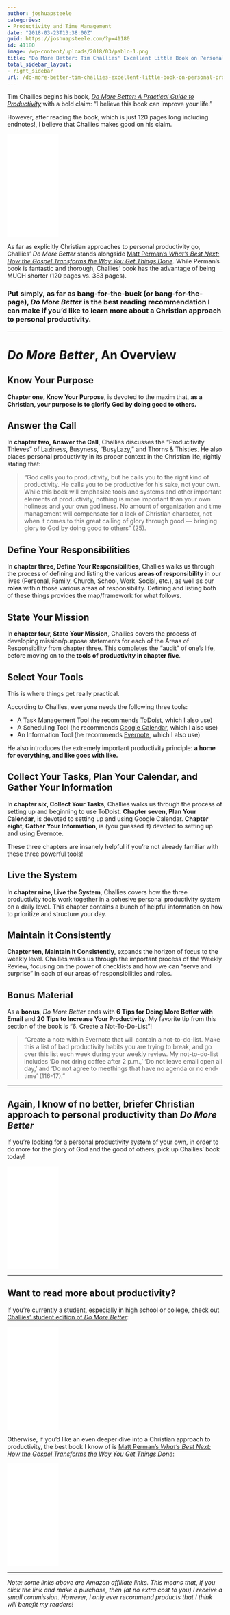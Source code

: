```yaml
---
author: joshuapsteele
categories:
- Productivity and Time Management
date: "2018-03-23T13:38:00Z"
guid: https://joshuapsteele.com/?p=41180
id: 41180
image: /wp-content/uploads/2018/03/pablo-1.png
title: "Do More Better: Tim Challies' Excellent Little Book on Personal Productivity Could Change Your Life"
total_sidebar_layout:
- right_sidebar
url: /do-more-better-tim-challies-excellent-little-book-on-personal-productivity-could-change-your-life/
---
```


Tim Challies begins his book, [*Do More Better: A Practical Guide to Productivity*](http://amzn.to/2ufosG4) with a bold claim: “I believe this book can improve your life.”

However, after reading the book, which is just 120 pages long including endnotes!, I believe that Challies makes good on his claim.

<iframe frameborder="0" marginheight="0" marginwidth="0" scrolling="no" src="//ws-na.amazon-adsystem.com/widgets/q?ServiceVersion=20070822&OneJS=1&Operation=GetAdHtml&MarketPlace=US&source=ss&ref=as_ss_li_til&ad_type=product_link&tracking_id=joshuapsteele-20&marketplace=amazon&region=US&placement=1941114172&asins=1941114172&linkId=61476ee8a72a820b76e43d746b704020&show_border=true&link_opens_in_new_window=true" style="width:120px;height:240px;"></iframe>

As far as explicitly Christian approaches to personal productivity go, Challies’ *Do More Better* stands alongside [Matt Perman’s *What’s Best Next: How the Gospel Transforms the Way You Get Things Done*](http://amzn.to/2uf5r6A). While Perman’s book is fantastic and thorough, Challies’ book has the advantage of being MUCH shorter (120 pages vs. 383 pages).

### Put simply, as far as bang-for-the-buck (or bang-for-the-page), *Do More Better* is the best reading recommendation I can make if you’d like to learn more about a Christian approach to personal productivity.

---

# *Do More Better*, An Overview

## Know Your Purpose

**Chapter one, Know Your Purpose**, is devoted to the maxim that, **as a Christian, your purpose is to glorify God by doing good to others.**

## Answer the Call

In **chapter two, Answer the Call**, Challies discusses the “Producitivity Thieves” of Laziness, Busyness, “BusyLazy,” and Thorns &amp; Thistles. He also places personal productivity in its proper context in the Christian life, rightly stating that:

> “God calls you to productivity, but he calls you to the right kind of productivity. He calls you to be productive for his sake, not your own. While this book will emphasize tools and systems and other important elements of productivity, nothing is more important than your own holiness and your own godliness. No amount of organization and time management will compensate for a lack of Christian character, not when it comes to this great calling of glory through good — bringing glory to God by doing good to others” (25).

## Define Your Responsibilities

In **chapter three, Define Your Responsibilities**, Challies walks us through the process of defining and listing the various **areas of responsibility** in our lives (Personal, Family, Church, School, Work, Social, etc.), as well as our **roles** within those various areas of responsibility. Defining and listing both of these things provides the map/framework for what follows.

## State Your Mission

In **chapter four, State Your Mission**, Challies covers the process of developing mission/purpose statements for each of the Areas of Responsibility from chapter three. This completes the “audit” of one’s life, before moving on to the **tools of productivity in chapter five**.

## Select Your Tools

This is where things get really practical.

According to Challies, everyone needs the following three tools:

- A Task Management Tool (he recommends [ToDoist](https://todoist.com/), which I also use)
- A Scheduling Tool (he recommends [Google Calendar](https://calendar.google.com/), which I also use)
- An Information Tool (he recommends [Evernote](https://evernote.com/), which I also use)

He also introduces the extremely important productivity principle: **a home for everything, and like goes with like.**

## Collect Your Tasks, Plan Your Calendar, and Gather Your Information

In **chapter six, Collect Your Tasks**, Challies walks us through the process of setting up and beginning to use ToDoist. **Chapter seven, Plan Your Calendar**, is devoted to setting up and using Google Calendar. **Chapter eight, Gather Your Information**, is (you guessed it) devoted to setting up and using Evernote.

These three chapters are insanely helpful if you’re not already familiar with these three powerful tools!

## Live the System

In **chapter nine, Live the System**, Challies covers how the three productivity tools work together in a cohesive personal productivity system on a daily level. This chapter contains a bunch of helpful information on how to prioritize and structure your day.

## Maintain it Consistently

**Chapter ten, Maintain It Consistently**, expands the horizon of focus to the weekly level. Challies walks us through the important process of the Weekly Review, focusing on the power of checklists and how we can “serve and surprise” in each of our areas of responsibilities and roles.

## Bonus Material

As a **bonus**, *Do More Better* ends with **6 Tips for Doing More Better with Email** and **20 Tips to Increase Your Productivity**. My favorite tip from this section of the book is “6. Create a Not-To-Do-List”!

> “Create a note within Evernote that will contain a not-to-do-list. Make this a list of bad productivity habits you are trying to break, and go over this list each week during your weekly review. My not-to-do-list includes ‘Do not dring coffee after 2 p.m.,’ ‘Do not leave email open all day,’ and ‘Do not agree to meethings that have no agenda or no end-time’ (116-17).”

---

## Again, I know of no better, briefer Christian approach to personal productivity than *Do More Better*

If you’re looking for a personal productivity system of your own, in order to do more for the glory of God and the good of others, pick up Challies’ book today!

<iframe frameborder="0" marginheight="0" marginwidth="0" scrolling="no" src="//ws-na.amazon-adsystem.com/widgets/q?ServiceVersion=20070822&OneJS=1&Operation=GetAdHtml&MarketPlace=US&source=ss&ref=as_ss_li_til&ad_type=product_link&tracking_id=joshuapsteele-20&marketplace=amazon&region=US&placement=1941114172&asins=1941114172&linkId=61476ee8a72a820b76e43d746b704020&show_border=true&link_opens_in_new_window=true" style="width:120px;height:240px;"></iframe>

---

## Want to read more about productivity?

If you’re currently a student, especially in high school or college, check out [Challies’ student edition of *Do More Better*](http://amzn.to/2uccsVV):

<iframe frameborder="0" marginheight="0" marginwidth="0" scrolling="no" src="//ws-na.amazon-adsystem.com/widgets/q?ServiceVersion=20070822&OneJS=1&Operation=GetAdHtml&MarketPlace=US&source=ss&ref=as_ss_li_til&ad_type=product_link&tracking_id=joshuapsteele-20&marketplace=amazon&region=US&placement=1941114466&asins=1941114466&linkId=9f8e9fa77d5655fcc916247c84ffebf0&show_border=true&link_opens_in_new_window=true" style="width:120px;height:240px;"></iframe>

Otherwise, if you’d like an even deeper dive into a Christian approach to productivity, the best book I know of is [Matt Perman’s *What’s Best Next: How the Gospel Transforms the Way You Get Things Done*](http://amzn.to/2uf5r6A):

<iframe frameborder="0" marginheight="0" marginwidth="0" scrolling="no" src="//ws-na.amazon-adsystem.com/widgets/q?ServiceVersion=20070822&OneJS=1&Operation=GetAdHtml&MarketPlace=US&source=ss&ref=as_ss_li_til&ad_type=product_link&tracking_id=joshuapsteele-20&marketplace=amazon&region=US&placement=0310533988&asins=0310533988&linkId=0d72c8e86dce16547132ded926f625c6&show_border=true&link_opens_in_new_window=true" style="width:120px;height:240px;"></iframe>

---

*Note: some links above are Amazon affiliate links. This means that, if you click the link and make a purchase, then (at no extra cost to you) I receive a small commission. However, I only ever recommend products that I think will benefit my readers!*